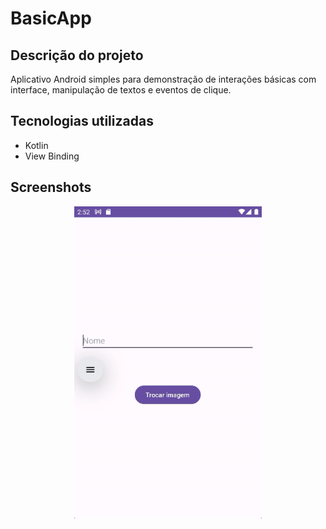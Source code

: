 # BasicApp

## Descrição do projeto

Aplicativo Android simples para demonstração de interações básicas com interface, manipulação de textos e eventos de clique.

## Tecnologias utilizadas

- Kotlin
- View Binding

## Screenshots

<p align="center">
    <img src="screenshots/basic-app.gif" alt="Basic App - Demonstração" width="300"/>
</p>
